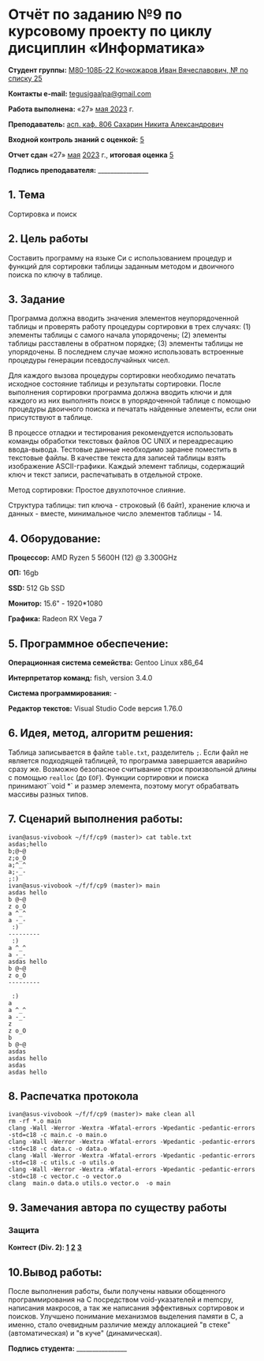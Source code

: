 # Отчёт по заданию №9 по курсовому проекту по циклу дисциплин «Информатика»

<b>Студент группы:</b> <ins>М80-108Б-22 Кочкожаров Иван Вячеславович, № по списку 25</ins> 

<b>Контакты e-mail:</b> <ins>tegusigaalpa@gmail.com</ins>

<b>Работа выполнена:</b> «27» <ins> мая </ins> <ins>2023</ins> г.

<b>Преподаватель:</b> <ins>асп. каф. 806 Сахарин Никита Александрович</ins>

<b>Входной контроль знаний с оценкой:</b> <ins> 5 </ins>

<b>Отчет сдан</b> «27» <ins>мая</ins> <ins>2023</ins> г., <b>итоговая оценка</b> <ins> 5 </ins>

<b>Подпись преподавателя:</b> ________________

## 1. Тема
Сортировка и поиск

## 2. Цель работы
Составить программу на языке Си с использованием процедур и функций для сортировки таблицы заданным методом
и двоичного поиска по ключу в таблице.

## 3. Задание
Программа должна вводить значения элементов неупорядоченной таблицы и проверять работу процедуры
сортировки в трех случаях: (1) элементы таблицы с самого начала упорядочены; (2) элементы таблицы расставлены в
обратном порядке; (3) элементы таблицы не упорядочены. В последнем случае можно использовать встроенные процедуры
генерации псевдослучайных чисел.

Для каждого вызова процедуры сортировки необходимо печатать исходное состояние таблицы и результаты
сортировки. После выполнения сортировки программа должна вводить ключи и для каждого из них выполнять поиск в
упорядоченной таблице с помощью процедуры двоичного поиска и печатать найденные элементы, если они присутствуют в
таблице.

В процессе отладки и тестирования рекомендуется использовать команды обработки текстовых файлов ОС UNIX и
переадресацию ввода-вывода. Тестовые данные необходимо заранее поместить в текстовые файлы.
В качестве текста для записей таблицы взять изображение ASCII-графики. Каждый элемент таблицы, содержащий ключ и текст записи,
распечатывать в отдельной строке.

Метод сортировки: Простое двухпоточное слияние.

Структура таблицы: тип ключа - строковый (6 байт), хранение ключа и данных - вместе, минимальное число элементов
таблицы - 14.

## 4. Оборудование:
<b>Процессор:</b> AMD Ryzen 5 5600H (12) @ 3.300GHz 

<b>ОП:</b> 16gb

<b>SSD:</b> 512 Gb SSD

<b>Монитор:</b> 15.6" - 1920*1080

<b>Графика:</b> Radeon RX Vega 7

## 5. Программное обеспечение:
<b>Операционная система семейства:</b> Gentoo Linux x86_64

<b>Интерпретатор команд:</b> fish, version 3.4.0

<b>Система программирования:</b> -

<b>Редактор текстов:</b> Visual Studio Code версия 1.76.0

## 6. Идея, метод, алгоритм решения:
Таблица записывается в файле `table.txt`, разделитель `;`. Если файл не является подходящей таблицей, то программа завершается аварийно сразу же.
Возможно безопасное считывание строк произвольной длины с помощью `realloc` (до `EOF`). Функции сортировки и поиска принимают``void *` и размер элемента,
поэтому могут обрабатвать массивы разных типов.

## 7. Сценарий выполнения работы:
```
ivan@asus-vivobook ~/f/f/cp9 (master)> cat table.txt 
asdas;hello
b;@~@
z;o_O
a;^_^
a;-_-
;:)
ivan@asus-vivobook ~/f/f/cp9 (master)> main
asdas hello
b @~@
z o_O
a ^_^
a -_-
 :)
---------
 :)
a ^_^
a -_-
asdas hello
b @~@
z o_O
---------

 :)
a
a ^_^
a -_-
z
z o_O
b
b @~@
asdas
asdas hello
asdas
asdas hello
```

## 8. Распечатка протокола
```
ivan@asus-vivobook ~/f/f/cp9 (master)> make clean all
rm -rf *.o main
clang -Wall -Werror -Wextra -Wfatal-errors -Wpedantic -pedantic-errors -std=c18 -c main.c -o main.o
clang -Wall -Werror -Wextra -Wfatal-errors -Wpedantic -pedantic-errors -std=c18 -c data.c -o data.o
clang -Wall -Werror -Wextra -Wfatal-errors -Wpedantic -pedantic-errors -std=c18 -c utils.c -o utils.o
clang -Wall -Werror -Wextra -Wfatal-errors -Wpedantic -pedantic-errors -std=c18 -c vector.c -o vector.o
clang  main.o data.o utils.o vector.o  -o main
```

## 9. Замечания автора по существу работы 

### Защита
<b>Контест (Div. 2): </b>
<b>[1](https://codeforces.com/contest/1837/submission/207213274)</b>
<b>[2](https://codeforces.com/contest/1837/submission/207236623)</b>
<b>[3](https://codeforces.com/contest/1837/submission/207253008)</b>

## 10.Вывод работы:
После выполнения работы, были получены навыки обощенного программирования на C посредством void-указателей и memcpy, написания макросов, а так же написания эффективных сортировок и поисков. Улучшено понимание механизмов выделения памяти в C, а именно, стало очевидным различие между аллокацией "в стеке" (автоматическая) и "в куче" (динамическая).

<b>Подпись студента:</b> ________________
